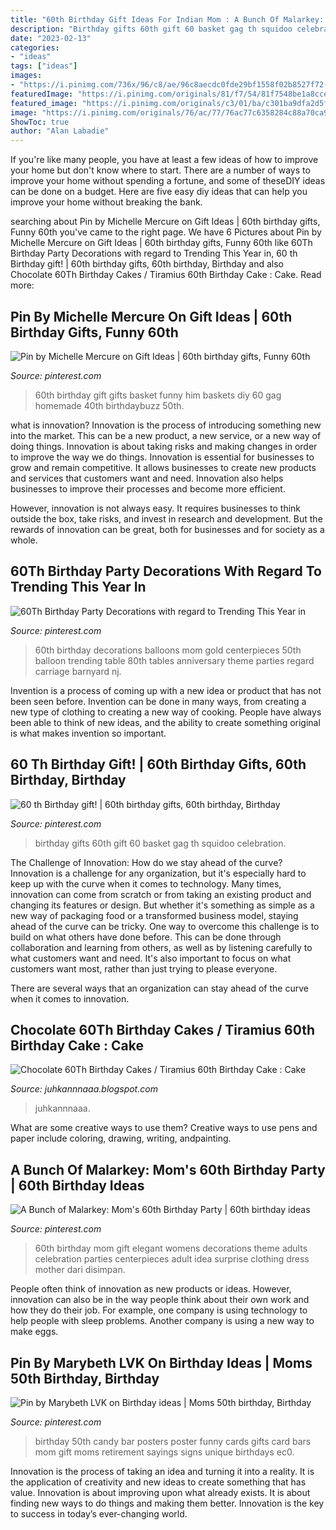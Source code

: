 ```yaml
---
title: "60th Birthday Gift Ideas For Indian Mom : A Bunch Of Malarkey: Mom&#039;s 60th Birthday Party"
description: "Birthday gifts 60th gift 60 basket gag th squidoo celebration"
date: "2023-02-13"
categories:
- "ideas"
tags: ["ideas"]
images:
- "https://i.pinimg.com/736x/96/c8/ae/96c8aecdc0fde29bf1558f02b8527f72--party-ideas-for-adults-fiesta-party.jpg"
featuredImage: "https://i.pinimg.com/originals/81/f7/54/81f7548be1a8cce8b77d6b7d672c63ff.jpg"
featured_image: "https://i.pinimg.com/originals/c3/01/ba/c301ba9dfa2d5fb7fb145986505ba5dd.jpg"
image: "https://i.pinimg.com/originals/76/ac/77/76ac77c6358284c88a70ca917ffa9233.jpg"
ShowToc: true
author: "Alan Labadie"
---
```



If you're like many people, you have at least a few ideas of how to improve your home but don't know where to start. There are a number of ways to improve your home without spending a fortune, and some of theseDIY ideas can be done on a budget. Here are five easy diy ideas that can help you improve your home without breaking the bank.

	

		
searching about Pin by Michelle Mercure on Gift Ideas | 60th birthday gifts, Funny 60th you've came to the right page. We have 6 Pictures about Pin by Michelle Mercure on Gift Ideas | 60th birthday gifts, Funny 60th like 60Th Birthday Party Decorations with regard to Trending This Year in, 60 th Birthday gift! | 60th birthday gifts, 60th birthday, Birthday and also Chocolate 60Th Birthday Cakes / Tiramius 60th Birthday Cake : Cake. Read more:
		
    
## Pin By Michelle Mercure On Gift Ideas | 60th Birthday Gifts, Funny 60th

<img loading=lazy src="https://i.pinimg.com/736x/93/e2/56/93e2565ef474efbcf1e1a7d8fb19066b--birthday-gift-baskets-th-birthday-gifts.jpg" onerror="this.onerror=null;this.src='https://tse2.mm.bing.net/th?id=OIP.1GNUAR704HLAS8wyh5mytgHaFh&amp;pid=15.1';" alt="Pin by Michelle Mercure on Gift Ideas | 60th birthday gifts, Funny 60th">

_Source: pinterest.com_

>60th birthday gift gifts basket funny him baskets diy 60 gag homemade 40th birthdaybuzz 50th. 

	

what is innovation?
Innovation is the process of introducing something new into the market. This can be a new product, a new service, or a new way of doing things. Innovation is about taking risks and making changes in order to improve the way we do things.
Innovation is essential for businesses to grow and remain competitive. It allows businesses to create new products and services that customers want and need. Innovation also helps businesses to improve their processes and become more efficient.

However, innovation is not always easy. It requires businesses to think outside the box, take risks, and invest in research and development. But the rewards of innovation can be great, both for businesses and for society as a whole.

    
## 60Th Birthday Party Decorations With Regard To Trending This Year In

<img loading=lazy src="https://i.pinimg.com/originals/0e/e4/6d/0ee46dae2570123eedb6a3bfe92eaaa4.jpg" onerror="this.onerror=null;this.src='https://tse2.mm.bing.net/th?id=OIP.oMbCZm8209WR-lK7hqP4-QHaJ4&amp;pid=15.1';" alt="60Th Birthday Party Decorations with regard to Trending This Year in">

_Source: pinterest.com_

>60th birthday decorations balloons mom gold centerpieces 50th balloon trending table 80th tables anniversary theme parties regard carriage barnyard nj. 

	

Invention is a process of coming up with a new idea or product that has not been seen before. Invention can be done in many ways, from creating a new type of clothing to creating a new way of cooking. People have always been able to think of new ideas, and the ability to create something original is what makes invention so important.

    
## 60 Th Birthday Gift! | 60th Birthday Gifts, 60th Birthday, Birthday

<img loading=lazy src="https://i.pinimg.com/originals/81/f7/54/81f7548be1a8cce8b77d6b7d672c63ff.jpg" onerror="this.onerror=null;this.src='https://tse1.mm.bing.net/th?id=OIP.Da_mJLXKe3bvmPNiqMDgcQHaJ6&amp;pid=15.1';" alt="60 th Birthday gift! | 60th birthday gifts, 60th birthday, Birthday">

_Source: pinterest.com_

>birthday gifts 60th gift 60 basket gag th squidoo celebration. 

	

The Challenge of Innovation: How do we stay ahead of the curve?
Innovation is a challenge for any organization, but it's especially hard to keep up with the curve when it comes to technology. Many times, innovation can come from scratch or from taking an existing product and changing its features or design. But whether it's something as simple as a new way of packaging food or a transformed business model, staying ahead of the curve can be tricky.
One way to overcome this challenge is to build on what others have done before. This can be done through collaboration and learning from others, as well as by listening carefully to what customers want and need. It's also important to focus on what customers want most, rather than just trying to please everyone.

There are several ways that an organization can stay ahead of the curve when it comes to innovation.

    
## Chocolate 60Th Birthday Cakes / Tiramius 60th Birthday Cake : Cake

<img loading=lazy src="https://i.pinimg.com/originals/c3/01/ba/c301ba9dfa2d5fb7fb145986505ba5dd.jpg" onerror="this.onerror=null;this.src='https://tse3.mm.bing.net/th?id=OIP.ObgnBUqW_5vqXjz4DCWJUAHaJ4&amp;pid=15.1';" alt="Chocolate 60Th Birthday Cakes / Tiramius 60th Birthday Cake : Cake">

_Source: juhkannnaaa.blogspot.com_

>juhkannnaaa. 

	

What are some creative ways to use them?
Creative ways to use pens and paper include coloring, drawing, writing, andpainting.

    
## A Bunch Of Malarkey: Mom&#039;s 60th Birthday Party | 60th Birthday Ideas

<img loading=lazy src="https://i.pinimg.com/736x/96/c8/ae/96c8aecdc0fde29bf1558f02b8527f72--party-ideas-for-adults-fiesta-party.jpg" onerror="this.onerror=null;this.src='https://tse4.mm.bing.net/th?id=OIP.OZeuhiYHfIE9SCN_BVFKuAHaE7&amp;pid=15.1';" alt="A Bunch of Malarkey: Mom&#039;s 60th Birthday Party | 60th birthday ideas">

_Source: pinterest.com_

>60th birthday mom gift elegant womens decorations theme adults celebration parties centerpieces adult idea surprise clothing dress mother dari disimpan. 

	

People often think of innovation as new products or ideas. However, innovation can also be in the way people think about their own work and how they do their job. For example, one company is using technology to help people with sleep problems. Another company is using a new way to make eggs.

    
## Pin By Marybeth LVK On Birthday Ideas | Moms 50th Birthday, Birthday

<img loading=lazy src="https://i.pinimg.com/originals/76/ac/77/76ac77c6358284c88a70ca917ffa9233.jpg" onerror="this.onerror=null;this.src='https://tse2.mm.bing.net/th?id=OIP.h5PHsd133y-VHuVXLQhJWgHaJ4&amp;pid=15.1';" alt="Pin by Marybeth LVK on Birthday ideas | Moms 50th birthday, Birthday">

_Source: pinterest.com_

>birthday 50th candy bar posters poster funny cards gifts card bars mom gift moms retirement sayings signs unique birthdays ec0. 

	

Innovation is the process of taking an idea and turning it into a reality. It is the application of creativity and new ideas to create something that has value. Innovation is about improving upon what already exists. It is about finding new ways to do things and making them better. Innovation is the key to success in today’s ever-changing world.

